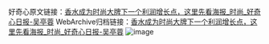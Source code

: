 好奇心原文链接：[香水成为时尚大牌下一个利润增长点，这里先看海报_时尚_好奇心日报-吴亭蓉](https://www.qdaily.com/articles/2901.html)
WebArchive归档链接：[香水成为时尚大牌下一个利润增长点，这里先看海报_时尚_好奇心日报-吴亭蓉](http://web.archive.org/web/20171124145348/http://www.qdaily.com/articles/2901.html)
![image](http://ww3.sinaimg.cn/large/007d5XDply1g3v6r22fvaj30u04j04qp)